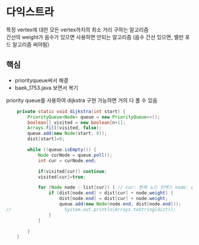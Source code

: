 # 다익스트라
특정 vertex에 대한 모든 vertex까지의 최소 거리 구하는 알고리즘  
간선의 weight가 음수가 있으면 사용하면 안되는 알고리즘 (음수 간선 있으면, 벨만 포드 알고리즘 써야됨) 
## 핵심
* priorityqueue써서 해결
* baek_1753.java 보면서 복기

priority queue를 사용하여 dijkstra 구현 가능하면 거의 다 풀 수 있음
```java
    private static void dijkstra(int start) {
        PriorityQueue<Node> queue = new PriorityQueue<>();
        boolean[] visited = new boolean[n+1];
        Arrays.fill(visited, false);
        queue.add(new Node(start, 0));
        dist[start]=0;

        while (!queue.isEmpty()) {
            Node curNode = queue.poll();
            int cur = curNode.end;

            if(visited[cur]) continue;
            visited[cur]=true;

            for (Node node : list[cur]) { // cur: 현재 노드 인덱스 node: cur 위치에서 갈 수 있는 vertex를 node.end로 가직 ㅗ있는 Node
                if (dist[node.end] > dist[cur] + node.weight) {
                    dist[node.end] = dist[cur] + node.weight;
                    queue.add(new Node(node.end, dist[node.end]));
//                    System.out.println(Arrays.toString(dist));
                }
            }

        }
    }
```
